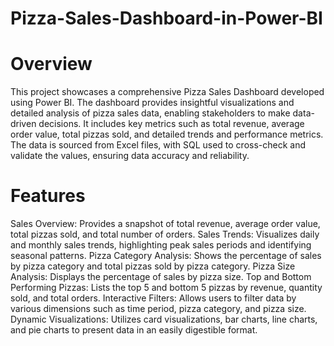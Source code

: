 # Pizza-Sales-Dashboard-in-Power-BI

# Overview
This project showcases a comprehensive Pizza Sales Dashboard developed using Power BI. The dashboard provides insightful visualizations and detailed analysis of pizza sales data, enabling stakeholders to make data-driven decisions. It includes key metrics such as total revenue, average order value, total pizzas sold, and detailed trends and performance metrics. The data is sourced from Excel files, with SQL used to cross-check and validate the values, ensuring data accuracy and reliability.

# Features
Sales Overview: Provides a snapshot of total revenue, average order value, total pizzas sold, and total number of orders.
Sales Trends: Visualizes daily and monthly sales trends, highlighting peak sales periods and identifying seasonal patterns.
Pizza Category Analysis: Shows the percentage of sales by pizza category and total pizzas sold by pizza category.
Pizza Size Analysis: Displays the percentage of sales by pizza size.
Top and Bottom Performing Pizzas: Lists the top 5 and bottom 5 pizzas by revenue, quantity sold, and total orders.
Interactive Filters: Allows users to filter data by various dimensions such as time period, pizza category, and pizza size.
Dynamic Visualizations: Utilizes card visualizations, bar charts, line charts, and pie charts to present data in an easily digestible format.

